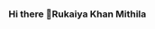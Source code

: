 ### Hi there 👋Rukaiya Khan Mithila

<!--
**rukaiyaKhanMithila/RukaiyaKhanMithila** is a ✨ _special_ ✨ repository because its `README.md` (this file) appears on your GitHub profile.

Here are some ideas to get you started:

- 🔭 I’m currently working on Software Engineering Lab
- 🌱 I’m currently learning Html,CSS,JS,Database,PHP.Python
- 👯 I’m looking to collaborate on Software Engineering Lab
- 🤔 I’m looking for help with Friends
- 💬 Ask me about ...
- 📫 How to reach me: ...	khanrukaiya78@gmail.com
- 😄 Pronouns: ...
- ⚡ Fun fact: ...
-->
